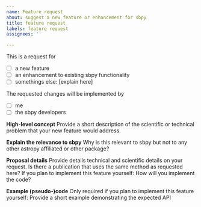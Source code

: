 ```yaml
---
name: Feature request
about: suggest a new feature or enhancement for sbpy
title: feature request
labels: feature request
assignees: ''

---
```


This is a request for 
* [ ] a new feature
* [ ] an enhancement to existing sbpy functionality
* [ ] somethings else: [explain here]

The requested changes will be implemented by
* [ ] me
* [ ] the sbpy developers 

**High-level concept**
Provide a short description of the scientific or technical problem that your new feature would address.

**Explain the relevance to sbpy**
Why is this relevant to sbpy but not to any other astropy affiliated or other package?

**Proposal details**
Provide details technical and scientific details on your request. Is there a publication that uses the same method as requested here? If you plan to implement this feature yourself: How will you implement the code? 

**Example (pseudo-)code**
Only required if you plan to implement this feature yourself: Provide a short example demonstrating the expected API
